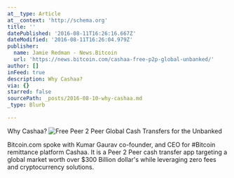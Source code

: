 ```yaml
---
at__type: Article
at__context: 'http://schema.org'
title: ''
datePublished: '2016-08-11T16:26:16.667Z'
dateModified: '2016-08-11T16:26:04.979Z'
publisher:
  name: Jamie Redman - News.Bitcoin
  url: 'https://news.bitcoin.com/cashaa-free-p2p-global-unbanked/'
author: []
inFeed: true
description: Why Cashaa?
via: {}
starred: false
sourcePath: _posts/2016-08-10-why-cashaa.md
_type: Blurb

---
```

Why Cashaa?
![Free Peer 2 Peer Global Cash Transfers for the Unbanked](https://the-grid-user-content.s3-us-west-2.amazonaws.com/17a04962-4ba4-4648-bd92-f912a5e1b218.jpg)

Bitcoin.com spoke with Kumar Gaurav co-founder, and CEO for \#Bitcoin remittance platform Cashaa. It is a Peer 2 Peer cash transfer app targeting a global market worth over $300 Billion dollar's while leveraging zero fees and cryptocurrency solutions.